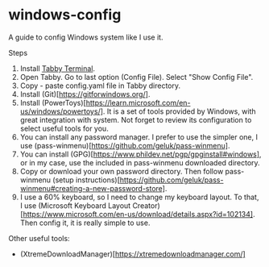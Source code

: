 # windows-config
A guide to config Windows system like I use it.

Steps
1. Install [Tabby Terminal](https://tabby.sh/).
2. Open Tabby. Go to last option (Config File). Select "Show Config File". 
3. Copy - paste config.yaml file in Tabby directory.
4. Install (Git)[https://gitforwindows.org/].
5. Install (PowerToys)[https://learn.microsoft.com/en-us/windows/powertoys/]. It is a set of tools provided by Windows, with great integration with system. Not forget to review its configuration to select useful tools for you.
6. You can install any password manager. I prefer to use the simpler one, I use (pass-winmenu)[https://github.com/geluk/pass-winmenu].
7. You can install (GPG)[https://www.phildev.net/pgp/gpginstall#windows], or in my case, use the included in pass-winmenu downloaded directory.
8. Copy or download your own password directory. Then follow pass-winmenu (setup instructions)[https://github.com/geluk/pass-winmenu#creating-a-new-password-store].
9. I use a 60% keyboard, so I need to change my keyboard layout. To that, I use (Microsoft Keyboard Layout Creator)[https://www.microsoft.com/en-us/download/details.aspx?id=102134]. Then config it, it is really simple to use.

Other useful tools:

- (XtremeDownloadManager)[https://xtremedownloadmanager.com/]
